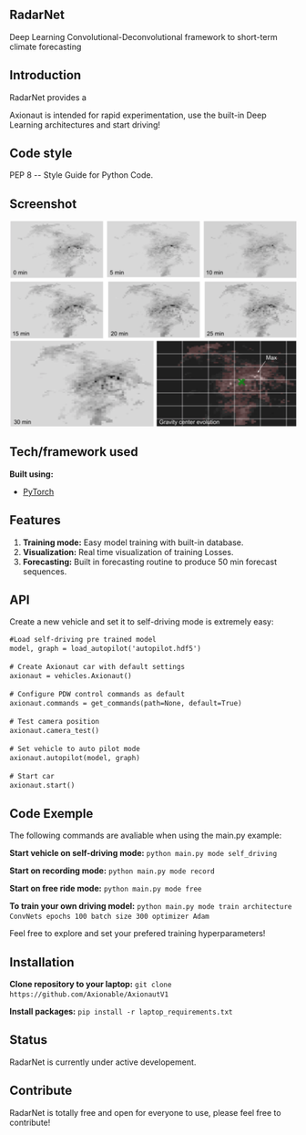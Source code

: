 ## RadarNet
Deep Learning Convolutional-Deconvolutional framework to short-term climate forecasting


## Introduction
RadarNet provides a 

Axionaut is intended for rapid experimentation, use the built-in Deep Learning architectures and start driving!


## Code style
PEP 8 -- Style Guide for Python Code.


## Screenshot
![alt text](/Photos/real_sequence_example.png)

## Tech/framework used

<b>Built using:</b>
- [PyTorch](http://pytorch.org)


## Features

1. <strong>Training mode:</strong> Easy model training with built-in database.
2. <strong>Visualization:</strong> Real time visualization of training Losses.
3. <strong>Forecasting:</strong> Built in forecasting routine to produce 50 min forecast sequences.


## API

Create a new vehicle and set it to self-driving mode is extremely easy:

	#Load self-driving pre trained model
    model, graph = load_autopilot('autopilot.hdf5')

    # Create Axionaut car with default settings
    axionaut = vehicles.Axionaut()

    # Configure PDW control commands as default
    axionaut.commands = get_commands(path=None, default=True)

    # Test camera position
    axionaut.camera_test()

    # Set vehicle to auto pilot mode 
    axionaut.autopilot(model, graph)

    # Start car   
    axionaut.start()

## Code Exemple

The following commands are avaliable when using the main.py example:

<strong>Start vehicle on self-driving mode:</strong>
`python main.py mode self_driving`

<strong>Start on recording mode:</strong>
`python main.py mode record`

<strong>Start on free ride mode:</strong>
`python main.py mode free`

<strong>To train your own driving model:</strong>
`python main.py mode train architecture ConvNets epochs 100 batch size 300 optimizer Adam`

Feel free to explore and set your prefered training hyperparameters!


## Installation
<strong>Clone repository to your laptop:</strong>
`git clone https://github.com/Axionable/AxionautV1`

<strong>Install packages:</strong>
`pip install -r laptop_requirements.txt`


## Status

RadarNet is currently under active developement.

## Contribute

RadarNet is totally free and open for everyone to use, please feel free to contribute!



